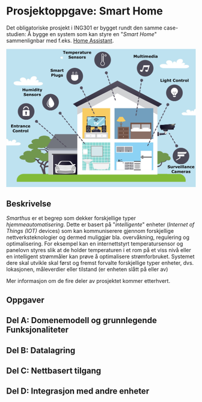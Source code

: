 # Prosjektoppgave: Smart Home

Det obligatoriske prosjekt i ING301 er bygget rundt den samme case-studien: 
Å bygge en system som kan styre en "_Smart Home_" sammenlignbar med f.eks. [Home Assistant](https://www.home-assistant.io/).

![Smart Home Infografikk](../ressurser/images/smart-home.jpg)

## Beskrivelse

_Smarthus_ er et begrep som dekker forskjellige typer _hjemmeautomatisering_.
Dette er basert på "_intelligente_" enheter (_Internet of Things (IOT)_ devices) som kan kommuniserere gjennom forskjellige nettverksteknologier og dermed muliggjør bla. overvåkning, regulering og optimalisering.
For eksempel kan en internettstyrt temperatursensor og panelovn styres slik at de holder temperaturen i et rom på et viss nivå eller en intelligent strømmåler kan prøve å optimalisere strømforbruket.
Systemet dere skal utvikle skal først og fremst forvalte forskjellige typer enheter, dvs. lokasjonen, måleverdier eller tilstand (er enheten slått på eller av)

Mer informasjon om de fire deler av prosjektet kommer etterhvert.

## Oppgaver

## Del A: Domenemodell og grunnlegende Funksjonaliteter

## Del B: Datalagring

## Del C: Nettbasert tilgang

## Del D: Integrasjon med andre enheter


